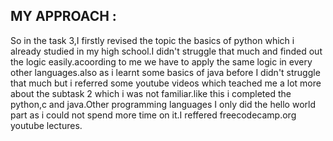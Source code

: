 ## MY APPROACH :
So in the task 3,I firstly revised the topic the basics of python which i already studied in my high school.I didn't struggle that much and finded out the logic easily.acoording to me we have to apply the same logic in every other languages.also as i learnt some basics of java before I didn't struggle that much but i referred some youtube videos which teached me a lot more about the subtask 2 which i was not familiar.like this i completed the python,c and java.Other programming languages I only did the hello world part as i could not spend more time on it.I reffered freecodecamp.org youtube lectures.
